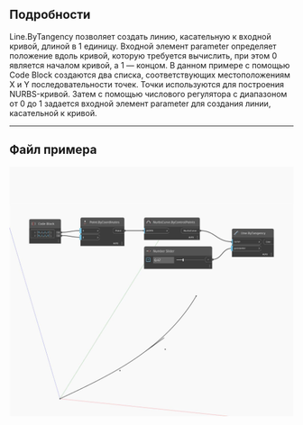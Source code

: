 ## Подробности
Line.ByTangency позволяет создать линию, касательную к входной кривой, длиной в 1 единицу. Входной элемент parameter определяет положение вдоль кривой, которую требуется вычислить, при этом 0 является началом кривой, а 1 — концом. В данном примере с помощью Code Block создаются два списка, соответствующих местоположениям X и Y последовательности точек. Точки используются для построения NURBS-кривой. Затем с помощью числового регулятора с диапазоном от 0 до 1 задается входной элемент parameter для создания линии, касательной к кривой.
___
## Файл примера

![ByTangency](./Autodesk.DesignScript.Geometry.Line.ByTangency_img.jpg)

